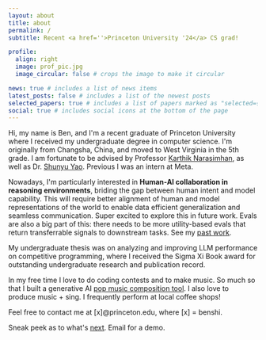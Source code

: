 ```yaml
---
layout: about
title: about
permalink: /
subtitle: Recent <a href=''>Princeton University '24</a> CS grad!

profile:
  align: right
  image: prof_pic.jpg
  image_circular: false # crops the image to make it circular

news: true # includes a list of news items
latest_posts: false # includes a list of the newest posts
selected_papers: true # includes a list of papers marked as "selected={true}"
social: true # includes social icons at the bottom of the page
---
```


Hi, my name is Ben, and I'm a recent graduate of Princeton University where I received my undergraduate degree in computer science. I'm originally from Changsha, China, and moved to West Virginia in the 5th grade. I am fortunate to be advised by Professor [Karthik Narasimhan](https://www.cs.princeton.edu/~karthikn/), as well as Dr. [Shunyu Yao](https://ysymyth.github.io/). Previous I was an intern at Meta.

Nowadays, I'm particularly interested in **Human-AI collaboration in reasoning environments**, briding the gap between human intent and model capability. This will require better alignment of human and model representations of the world to enable data efficient generalization and seamless communication. Super excited to explore this in future work. Evals are also a big part of this: there needs to be more utility-based evals that return transferrable signals to downstream tasks. See my [past work](https://scholar.google.com/citations?user=6jLhcpoAAAAJ&hl=en).

<!-- **demystifying and improving reasoning capabilities of AI**, through mediums such as logic puzzles and coding questions.  -->

My undergraduate thesis was on analyzing and improving LLM performance on competitive programming, where I received the Sigma Xi Book award for outstanding undergraduate research and publication record.

In my free time I love to do coding contests and to make music. So much so that I built a generative AI [pop music composition tool](). I also love to produce music + sing. I frequently perform at local coffee shops!

Feel free to contact me at [x]@princeton.edu, where [x] = benshi.

Sneak peek as to what's [next](https://ai-tutor-app-zeta.vercel.app). Email for a demo.

<!-- Write your biography here. Tell the world about yourself. Link to your favorite [subreddit](http://reddit.com). You can put a picture in, too. The code is already in, just name your picture `prof_pic.jpg` and put it in the `img/` folder.

Put your address / P.O. box / other info right below your picture. You can also disable any of these elements by editing `profile` property of the YAML header of your `_pages/about.md`. Edit `_bibliography/papers.bib` and Jekyll will render your [publications page](/al-folio/publications/) automatically.

Link to your social media connections, too. This theme is set up to use [Font Awesome icons](https://fontawesome.com/) and [Academicons](https://jpswalsh.github.io/academicons/), like the ones below. Add your Facebook, Twitter, LinkedIn, Google Scholar, or just disable all of them. -->
